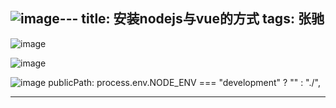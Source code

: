 ![image](https://github.com/zc1321/zc1321.github.io/assets/100252069/1fc9c864-0880-488d-bbef-b2a0d2783420)---
title: 安装nodejs与vue的方式
tags: 张驰
---
![image](https://github.com/zc1321/zc1321.github.io/assets/100252069/2d6602d7-a9b2-407e-a05e-420139f3787f)
<!--more-->
![image](https://github.com/zc1321/zc1321.github.io/assets/100252069/1d6cd465-a714-4fcc-abbf-18816fbecb6a)
<!--more-->
![image](https://github.com/zc1321/zc1321.github.io/assets/100252069/d3ae616a-385c-4f2d-b3db-235e025cff57)
publicPath: process.env.NODE_ENV === "development" ? "" : "./",

---

